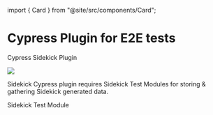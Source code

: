 import { Card } from "@site/src/components/Card";

# Cypress Plugin for E2E tests


<div className="w-full cols-1">
<Card title="npm - @runsidekick/cypress" target="https://www.npmjs.com/package/@runsidekick/cypress" isNewWindow={true}>
  <p class="italic"> Cypress Sidekick Plugin </p>

</Card>
</div>


![](../.gitbook/assets/sidekick-cypress-see-errors.gif)


Sidekick Cypress plugin requires Sidekick Test Modules for storing & gathering Sidekick generated data.


<div className="w-full cols-1">
<Card title="GitHub - @runsidekick/sidekick-test-module" target="https://github.com/runsidekick/sidekick-test-module" isNewWindow={true}>
  <p class="italic"> Sidekick Test Module </p>

</Card>
</div>
